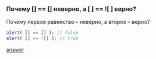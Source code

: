 ### Почему [] == [] неверно, а [ ] == ![ ] верно?

Почему первое равенство – неверно, а второе – верно?
```js
alert( [] == [] ); // false
alert( [] == ![] ); // true
```

[answer](https://github.com/y4t6/convert/blob/master/5_8_answer.md)
